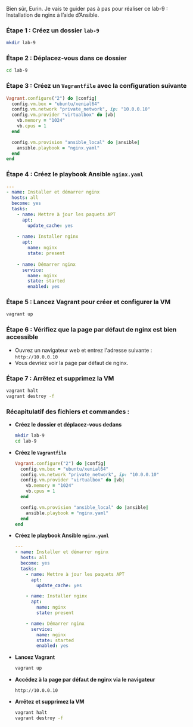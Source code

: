 Bien sûr, Eurin. Je vais te guider pas à pas pour réaliser ce lab-9 : Installation de nginx à l’aide d’Ansible.

### Étape 1 : Créez un dossier `lab-9`
```sh
mkdir lab-9
```

### Étape 2 : Déplacez-vous dans ce dossier
```sh
cd lab-9
```

### Étape 3 : Créez un `Vagrantfile` avec la configuration suivante

```ruby
Vagrant.configure("2") do |config|
  config.vm.box = "ubuntu/xenial64"
  config.vm.network "private_network", ip: "10.0.0.10"
  config.vm.provider "virtualbox" do |vb|
    vb.memory = "1024"
    vb.cpus = 1
  end

  config.vm.provision "ansible_local" do |ansible|
    ansible.playbook = "nginx.yaml"
  end
end
```

### Étape 4 : Créez le playbook Ansible `nginx.yaml`

```yaml
---
- name: Installer et démarrer nginx
  hosts: all
  become: yes
  tasks:
    - name: Mettre à jour les paquets APT
      apt:
        update_cache: yes
    
    - name: Installer nginx
      apt:
        name: nginx
        state: present
    
    - name: Démarrer nginx
      service:
        name: nginx
        state: started
        enabled: yes
```

### Étape 5 : Lancez Vagrant pour créer et configurer la VM
```sh
vagrant up
```

### Étape 6 : Vérifiez que la page par défaut de nginx est bien accessible

- Ouvrez un navigateur web et entrez l'adresse suivante : `http://10.0.0.10`
- Vous devriez voir la page par défaut de nginx.

### Étape 7 : Arrêtez et supprimez la VM

```sh
vagrant halt
vagrant destroy -f
```

### Récapitulatif des fichiers et commandes :

- **Créez le dossier et déplacez-vous dedans**
  ```sh
  mkdir lab-9
  cd lab-9
  ```

- **Créez le `Vagrantfile`**

  ```ruby
  Vagrant.configure("2") do |config|
    config.vm.box = "ubuntu/xenial64"
    config.vm.network "private_network", ip: "10.0.0.10"
    config.vm.provider "virtualbox" do |vb|
      vb.memory = "1024"
      vb.cpus = 1
    end

    config.vm.provision "ansible_local" do |ansible|
      ansible.playbook = "nginx.yaml"
    end
  end
  ```

- **Créez le playbook Ansible `nginx.yaml`**

  ```yaml
  ---
  - name: Installer et démarrer nginx
    hosts: all
    become: yes
    tasks:
      - name: Mettre à jour les paquets APT
        apt:
          update_cache: yes

      - name: Installer nginx
        apt:
          name: nginx
          state: present

      - name: Démarrer nginx
        service:
          name: nginx
          state: started
          enabled: yes
  ```

- **Lancez Vagrant**

  ```sh
  vagrant up
  ```

- **Accédez à la page par défaut de nginx via le navigateur**

  ```http
  http://10.0.0.10
  ```

- **Arrêtez et supprimez la VM**

  ```sh
  vagrant halt
  vagrant destroy -f
  ```
